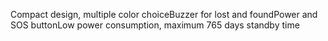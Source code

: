 Compact design, multiple color choiceBuzzer for lost and foundPower and SOS buttonLow power consumption, maximum 765 days standby time

